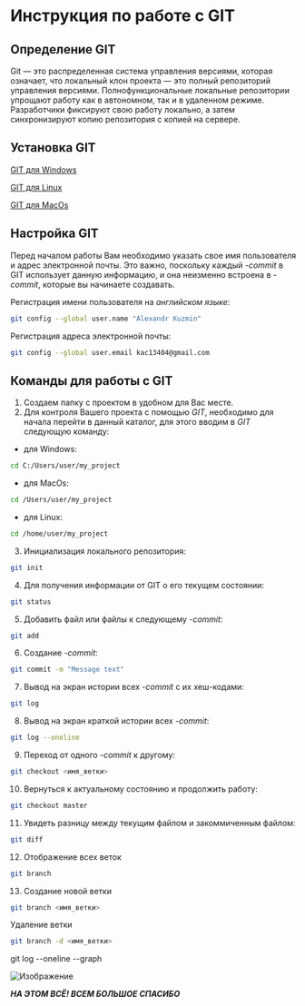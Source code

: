 # Инструкция по работе с GIT

## Определение GIT

Git — это распределенная система управления версиями, которая означает, что локальный клон проекта — это полный репозиторий управления версиями. Полнофункциональные локальные репозитории упрощают работу как в автономном, так и в удаленном режиме. Разработчики фиксируют свою работу локально, а затем синхронизируют копию репозитория с копией на сервере.

## Установка GIT

[GIT для Windows](https://git-scm.com/download/win "Загрузка для ОС Windows")

[GIT для Linux](https://git-scm.com/download/linux "Инструкция по установке на ОС Linux")

[GIT для MacOs](https://git-scm.com/download/mac "Инструкция по установке на ОС MacOs")

## Настройка GIT

Перед началом работы Вам необходимо указать свое имя пользователя и адрес электронной почты. Это важно, поскольку каждый *-commit* в GIT использует данную информацию, и она неизменно встроена в *-commit*, которые вы начинаете создавать.

Регистрация имени пользователя на *английском языке*:

```sh
git config --global user.name "Alexandr Kuzmin" 
```

Регистрация адреса электронной почты:

```sh
git config --global user.email kac13404@gmail.com
```

## Команды для работы с GIT

1. Создаем папку с проектом в удобном для Вас месте.
2. Для контроля Вашего проекта с помощью *GIT*, необходимо для начала перейти в данный каталог, для этого вводим в *GIT* следующую команду:

- для Windows:

```sh
cd C:/Users/user/my_project
```

- для MacOs:

```sh
cd /Users/user/my_project
```

- для Linux:

```sh
cd /home/user/my_project
```

3. Инициализация локального репозитория:

```sh
git init
```

4. Для получения информации от GIT о его текущем состоянии:

```sh
git status
```

5. Добавить файл или файлы к следующему *-commit*:

```sh
git add
```

6. Создание *-commit*:

```sh
git commit -m "Message text"
```

7. Вывод на экран истории всех *-commit* с их хеш-кодами:

```sh
git log
```

8. Вывод на экран краткой истории всех *-commit*:

```sh
git log --oneline
```

9. Переход от одного *-commit* к другому:

```sh
git checkout <имя_ветки>
```

10. Вернуться к актуальному состоянию и продолжить работу:

```sh
git checkout master
```

11. Увидеть разницу между текущим файлом и закоммиченным файлом:

```sh
git diff
```

12. Отображение всех веток

```sh
git branch
```

13. Создание новой ветки

```sh
git branch <имя_ветки>
```

Удаление ветки

```sh
git branch -d <имя_ветки>
```

git log --oneline --graph

![Изображение](https://polotnos.cdnbro.com/posts/30825705-smailiki-razvodiashchie-rukami-8.jpg)

***НА ЭТОМ ВСЁ! ВСЕМ БОЛЬШОЕ СПАСИБО***
